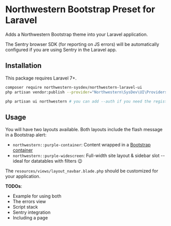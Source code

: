 # Northwestern Bootstrap Preset for Laravel
Adds a Northwestern Bootstrap theme into your Laravel application.

The Sentry browser SDK (for reporting on JS errors) will be automatically configured if you are using Sentry in the Laravel app.

## Installation
This package requires Laravel 7+.

```sh
composer require northwestern-sysdev/northwestern-laravel-ui
php artisan vendor:publish --provider="Northwestern\SysDev\UI\Providers\NorthwesternUiServiceProvider"

php artisan ui northwestern # you can add --auth if you need the register/login stuff
```

## Usage
You will have two layouts available. Both layouts include the flash message in a Bootstrap alert:

- `northwestern::purple-container`: Content wrapped in a [Bootstrap container](https://getbootstrap.com/docs/4.4/layout/overview/)
- `northwestern::purple-widescreen`: Full-width site layout & sidebar slot -- ideal for datatables with filters :wink:

The `resources/views/layout_navbar.blade.php` should be customized for your application.

**TODOs**:

- Example for using both
- The errors view
- Script stack
- Sentry integration
- Including a page <title> when you render from controller

## Contributing
If you'd like to contribute to the library, you are welcome to submit a pull request!